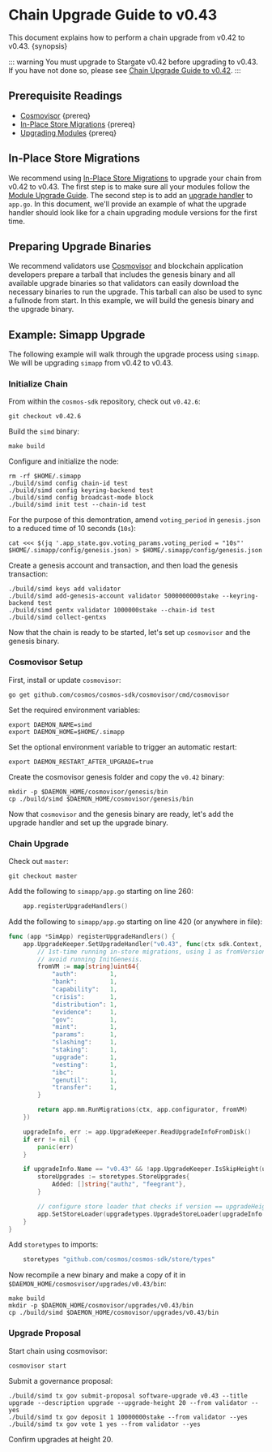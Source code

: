 <!--
order: 1
-->

# Chain Upgrade Guide to v0.43

This document explains how to perform a chain upgrade from v0.42 to v0.43. {synopsis}

::: warning
You must upgrade to Stargate v0.42 before upgrading to v0.43. If you have not done so, please see [Chain Upgrade Guide to v0.42](/v0.42/migrations/chain-upgrade-guide-040.html).
:::

## Prerequisite Readings

- [Cosmovisor](../run-node/cosmovisor.html) {prereq}
- [In-Place Store Migrations](../core/upgrade.html) {prereq}
- [Upgrading Modules](../building-modules/upgrade.html) {prereq}

## In-Place Store Migrations

We recommend using [In-Place Store Migrations](../core/upgrade.html) to upgrade your chain from v0.42 to v0.43. The first step is to make sure all your modules follow the [Module Upgrade Guide](../building-modules/upgrade.html). The second step is to add an [upgrade handler](../core/upgrade.html#running-migrations) to `app.go`. In this document, we'll provide an example of what the upgrade handler should look like for a chain upgrading module versions for the first time.

## Preparing Upgrade Binaries

We recommend validators use [Cosmovisor](../run-node/cosmovisor.html) and blockchain application developers prepare a tarball that includes the genesis binary and all available upgrade binaries so that validators can easily download the necessary binaries to run the upgrade. This tarball can also be used to sync a fullnode from start. In this example, we will build the genesis binary and the upgrade binary.

## Example: Simapp Upgrade

The following example will walk through the upgrade process using `simapp`. We will be upgrading `simapp` from v0.42 to v0.43.
 
### Initialize Chain

From within the `cosmos-sdk` repository, check out `v0.42.6`:

```
git checkout v0.42.6
```

Build the `simd` binary:

```
make build
```

Configure and initialize the node:

<!-- TODO: init does not read chain-id from config -->

```
rm -rf $HOME/.simapp
./build/simd config chain-id test
./build/simd config keyring-backend test
./build/simd config broadcast-mode block
./build/simd init test --chain-id test
```

For the purpose of this demontration, amend `voting_period` in `genesis.json` to a reduced time of 10 seconds (`10s`):

```
cat <<< $(jq '.app_state.gov.voting_params.voting_period = "10s"' $HOME/.simapp/config/genesis.json) > $HOME/.simapp/config/genesis.json
```

Create a genesis account and transaction, and then load the genesis transaction:

<!-- TODO: add-genesis-account does not read keyring-backend from config -->
<!-- TODO: gentx does not read chain-id from config -->

```
./build/simd keys add validator
./build/simd add-genesis-account validator 5000000000stake --keyring-backend test
./build/simd gentx validator 1000000stake --chain-id test
./build/simd collect-gentxs
```

Now that the chain is ready to be started, let's set up `cosmovisor` and the genesis binary.

### Cosmovisor Setup

First, install or update `cosmovisor`:

```
go get github.com/cosmos/cosmos-sdk/cosmovisor/cmd/cosmovisor
```

Set the required environment variables:

```
export DAEMON_NAME=simd
export DAEMON_HOME=$HOME/.simapp
```

Set the optional environment variable to trigger an automatic restart:

```
export DAEMON_RESTART_AFTER_UPGRADE=true
```

Create the cosmovisor genesis folder and copy the `v0.42` binary:

```
mkdir -p $DAEMON_HOME/cosmovisor/genesis/bin
cp ./build/simd $DAEMON_HOME/cosmovisor/genesis/bin
```

Now that `cosmovisor` and the genesis binary are ready, let's add the upgrade handler and set up the upgrade binary.

### Chain Upgrade

<!-- TODO: update master to v0.43.0 -->

Check out `master`:

```
git checkout master
```

Add the following to `simapp/app.go` starting on line 260:

```go
	app.registerUpgradeHandlers()
```

Add the following to `simapp/app.go` starting on line 420 (or anywhere in file):

```go
func (app *SimApp) registerUpgradeHandlers() {
	app.UpgradeKeeper.SetUpgradeHandler("v0.43", func(ctx sdk.Context, plan upgradetypes.Plan, _ module.VersionMap) (module.VersionMap, error) {
		// 1st-time running in-store migrations, using 1 as fromVersion to
		// avoid running InitGenesis.
		fromVM := map[string]uint64{
			"auth":         1,
			"bank":         1,
			"capability":   1,
			"crisis":       1,
			"distribution": 1,
			"evidence":     1,
			"gov":          1,
			"mint":         1,
			"params":       1,
			"slashing":     1,
			"staking":      1,
			"upgrade":      1,
			"vesting":      1,
			"ibc":          1,
			"genutil":      1,
			"transfer":     1,
		}

		return app.mm.RunMigrations(ctx, app.configurator, fromVM)
	})

	upgradeInfo, err := app.UpgradeKeeper.ReadUpgradeInfoFromDisk()
	if err != nil {
		panic(err)
	}

	if upgradeInfo.Name == "v0.43" && !app.UpgradeKeeper.IsSkipHeight(upgradeInfo.Height) {
		storeUpgrades := storetypes.StoreUpgrades{
			Added: []string{"authz", "feegrant"},
		}

		// configure store loader that checks if version == upgradeHeight and applies store upgrades
		app.SetStoreLoader(upgradetypes.UpgradeStoreLoader(upgradeInfo.Height, &storeUpgrades))
	}
}
```

Add `storetypes` to imports:

```go
	storetypes "github.com/cosmos/cosmos-sdk/store/types"
```

Now recompile a new binary and make a copy of it in `$DAEMON_HOME/cosmosvisor/upgrades/v0.43/bin`:

```
make build
mkdir -p $DAEMON_HOME/cosmovisor/upgrades/v0.43/bin
cp ./build/simd $DAEMON_HOME/cosmovisor/upgrades/v0.43/bin
```

### Upgrade Proposal

Start chain using cosmovisor:

```
cosmovisor start
```

Submit a governance proposal:

```
./build/simd tx gov submit-proposal software-upgrade v0.43 --title upgrade --description upgrade --upgrade-height 20 --from validator --yes
./build/simd tx gov deposit 1 10000000stake --from validator --yes
./build/simd tx gov vote 1 yes --from validator --yes
```

Confirm upgrades at height 20.
